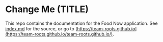 # Change Me (TITLE)



This repo contains the documentation for the Food Now application. See [index.md](index.md) for the source, or go to [https://team-roots.github.io](https://team-roots.github.io/team-roots.github.io/).

